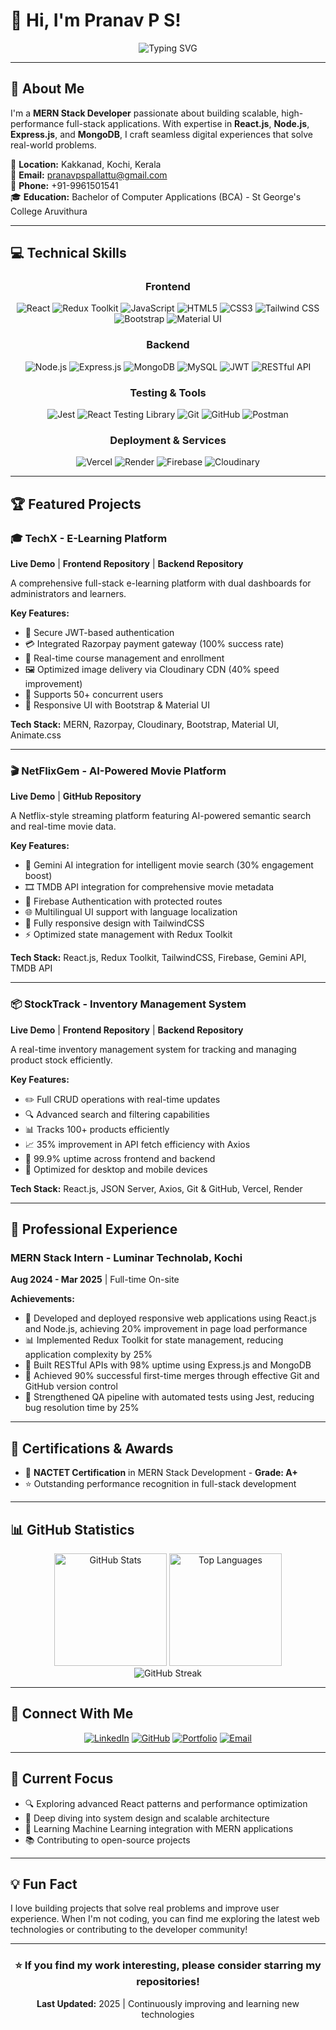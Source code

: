 # 👋 Hi, I'm Pranav P S!

<div align="center">
  <img src="https://readme-typing-svg.demolab.com?font=Fira+Code&weight=600&size=24&duration=3000&pause=1000&color=2E94B5&center=true&vCenter=true&width=500&lines=MERN+Stack+Developer;Full-Stack+Engineer;Building+Scalable+Web+Apps" alt="Typing SVG" />
</div>

---

## 🚀 About Me

I'm a **MERN Stack Developer** passionate about building scalable, high-performance full-stack applications. With expertise in **React.js**, **Node.js**, **Express.js**, and **MongoDB**, I craft seamless digital experiences that solve real-world problems.

📍 **Location:** Kakkanad, Kochi, Kerala  
📧 **Email:** pranavpspallattu@gmail.com  
📱 **Phone:** +91-9961501541  
🎓 **Education:** Bachelor of Computer Applications (BCA) - St George's College Aruvithura 

---

## 💻 Technical Skills

<div align="center">

### Frontend
![React](https://img.shields.io/badge/React-61DAFB?style=for-the-badge&logo=react&logoColor=black)
![Redux Toolkit](https://img.shields.io/badge/Redux%20Toolkit-764ABC?style=for-the-badge&logo=redux&logoColor=white)
![JavaScript](https://img.shields.io/badge/JavaScript-F7DF1E?style=for-the-badge&logo=javascript&logoColor=black)
![HTML5](https://img.shields.io/badge/HTML5-E34C26?style=for-the-badge&logo=html5&logoColor=white)
![CSS3](https://img.shields.io/badge/CSS3-1572B6?style=for-the-badge&logo=css3&logoColor=white)
![Tailwind CSS](https://img.shields.io/badge/Tailwind%20CSS-06B6D4?style=for-the-badge&logo=tailwindcss&logoColor=white)
![Bootstrap](https://img.shields.io/badge/Bootstrap-7952B3?style=for-the-badge&logo=bootstrap&logoColor=white)
![Material UI](https://img.shields.io/badge/Material%20UI-007FFF?style=for-the-badge&logo=mui&logoColor=white)

### Backend
![Node.js](https://img.shields.io/badge/Node.js-339933?style=for-the-badge&logo=nodedotjs&logoColor=white)
![Express.js](https://img.shields.io/badge/Express.js-000000?style=for-the-badge&logo=express&logoColor=white)
![MongoDB](https://img.shields.io/badge/MongoDB-13AA52?style=for-the-badge&logo=mongodb&logoColor=white)
![MySQL](https://img.shields.io/badge/MySQL-4479A1?style=for-the-badge&logo=mysql&logoColor=white)
![JWT](https://img.shields.io/badge/JWT-000000?style=for-the-badge&logo=jsonwebtokens&logoColor=white)
![RESTful API](https://img.shields.io/badge/RESTful%20API-00ADD8?style=for-the-badge)

### Testing & Tools
![Jest](https://img.shields.io/badge/Jest-C21325?style=for-the-badge&logo=jest&logoColor=white)
![React Testing Library](https://img.shields.io/badge/React%20Testing%20Library-E33332?style=for-the-badge&logo=testinglibrary&logoColor=white)
![Git](https://img.shields.io/badge/Git-F05032?style=for-the-badge&logo=git&logoColor=white)
![GitHub](https://img.shields.io/badge/GitHub-181717?style=for-the-badge&logo=github&logoColor=white)
![Postman](https://img.shields.io/badge/Postman-FF6C37?style=for-the-badge&logo=postman&logoColor=white)

### Deployment & Services
![Vercel](https://img.shields.io/badge/Vercel-000000?style=for-the-badge&logo=vercel&logoColor=white)
![Render](https://img.shields.io/badge/Render-46E3B7?style=for-the-badge&logo=render&logoColor=white)
![Firebase](https://img.shields.io/badge/Firebase-FFCA28?style=for-the-badge&logo=firebase&logoColor=black)
![Cloudinary](https://img.shields.io/badge/Cloudinary-3448C5?style=for-the-badge&logo=cloudinary&logoColor=white)

</div>

---

## 🏆 Featured Projects

### 🎓 TechX - E-Learning Platform
**Live Demo** | **Frontend Repository** | **Backend Repository**

A comprehensive full-stack e-learning platform with dual dashboards for administrators and learners.

**Key Features:**
- 🔐 Secure JWT-based authentication
- 💳 Integrated Razorpay payment gateway (100% success rate)
- 🎥 Real-time course management and enrollment
- 🖼️ Optimized image delivery via Cloudinary CDN (40% speed improvement)
- 👥 Supports 50+ concurrent users
- 🎨 Responsive UI with Bootstrap & Material UI

**Tech Stack:** MERN, Razorpay, Cloudinary, Bootstrap, Material UI, Animate.css

---

### 🎬 NetFlixGem - AI-Powered Movie Platform
**Live Demo** | **GitHub Repository**

A Netflix-style streaming platform featuring AI-powered semantic search and real-time movie data.

**Key Features:**
- 🤖 Gemini AI integration for intelligent movie search (30% engagement boost)
- 🎞️ TMDB API integration for comprehensive movie metadata
- 🔐 Firebase Authentication with protected routes
- 🌐 Multilingual UI support with language localization
- 📱 Fully responsive design with TailwindCSS
- ⚡ Optimized state management with Redux Toolkit

**Tech Stack:** React.js, Redux Toolkit, TailwindCSS, Firebase, Gemini API, TMDB API

---

### 📦 StockTrack - Inventory Management System
**Live Demo** | **Frontend Repository** | **Backend Repository**

A real-time inventory management system for tracking and managing product stock efficiently.

**Key Features:**
- ✏️ Full CRUD operations with real-time updates
- 🔍 Advanced search and filtering capabilities
- 📊 Tracks 100+ products efficiently
- 📈 35% improvement in API fetch efficiency with Axios
- 🚀 99.9% uptime across frontend and backend
- 📲 Optimized for desktop and mobile devices

**Tech Stack:** React.js, JSON Server, Axios, Git & GitHub, Vercel, Render

---

## 💼 Professional Experience

### MERN Stack Intern - Luminar Technolab, Kochi
**Aug 2024 - Mar 2025** | Full-time On-site

**Achievements:**
- 🚀 Developed and deployed responsive web applications using React.js and Node.js, achieving 20% improvement in page load performance
- 📊 Implemented Redux Toolkit for state management, reducing application complexity by 25%
- 🔌 Built RESTful APIs with 98% uptime using Express.js and MongoDB
- 🔄 Achieved 90% successful first-time merges through effective Git and GitHub version control
- 🧪 Strengthened QA pipeline with automated tests using Jest, reducing bug resolution time by 25%

---

## 📜 Certifications & Awards

- 🏅 **NACTET Certification** in MERN Stack Development - **Grade: A+**
- ⭐ Outstanding performance recognition in full-stack development

---

## 📊 GitHub Statistics

<div align="center">
  <img height="180em" src="https://github-readme-stats.vercel.app/api?username=PranavPS&show_icons=true&theme=tokyonight&include_all_commits=true&count_private=true" alt="GitHub Stats" />
  <img height="180em" src="https://github-readme-stats.vercel.app/api/top-langs/?username=PranavPS&layout=compact&theme=tokyonight&hide_border=true" alt="Top Languages" />
</div>

<div align="center">
  <img src="https://github-readme-streak-stats.herokuapp.com/?user=PranavPS&theme=tokyonight&hide_border=true" alt="GitHub Streak" />
</div>

---

## 🤝 Connect With Me

<div align="center">

[![LinkedIn](https://img.shields.io/badge/LinkedIn-0077B5?style=for-the-badge&logo=linkedin&logoColor=white)](https://linkedin.com/in/your-linkedin-profile)
[![GitHub](https://img.shields.io/badge/GitHub-181717?style=for-the-badge&logo=github&logoColor=white)](https://github.com/your-github-username)
[![Portfolio](https://img.shields.io/badge/Portfolio-FF6B6B?style=for-the-badge&logo=google-chrome&logoColor=white)](https://your-portfolio.com)
[![Email](https://img.shields.io/badge/Email-D14836?style=for-the-badge&logo=gmail&logoColor=white)](mailto:pranavpspallattu@gmail.com)

</div>

---

## 🎯 Current Focus

- 🔍 Exploring advanced React patterns and performance optimization
- 🧠 Deep diving into system design and scalable architecture
- 🤖 Learning Machine Learning integration with MERN applications
- 📚 Contributing to open-source projects

---

## 💡 Fun Fact

I love building projects that solve real problems and improve user experience. When I'm not coding, you can find me exploring the latest web technologies or contributing to the developer community!

---

<div align="center">

### ⭐ If you find my work interesting, please consider starring my repositories!

**Last Updated:** 2025 | Continuously improving and learning new technologies

</div>
